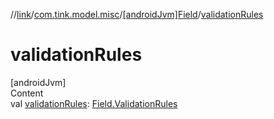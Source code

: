 //[link](../../index.md)/[com.tink.model.misc](../index.md)/[[androidJvm]Field](index.md)/[validationRules](validation-rules.md)



# validationRules  
[androidJvm]  
Content  
val [validationRules](validation-rules.md): [Field.ValidationRules](-validation-rules/index.md)  



